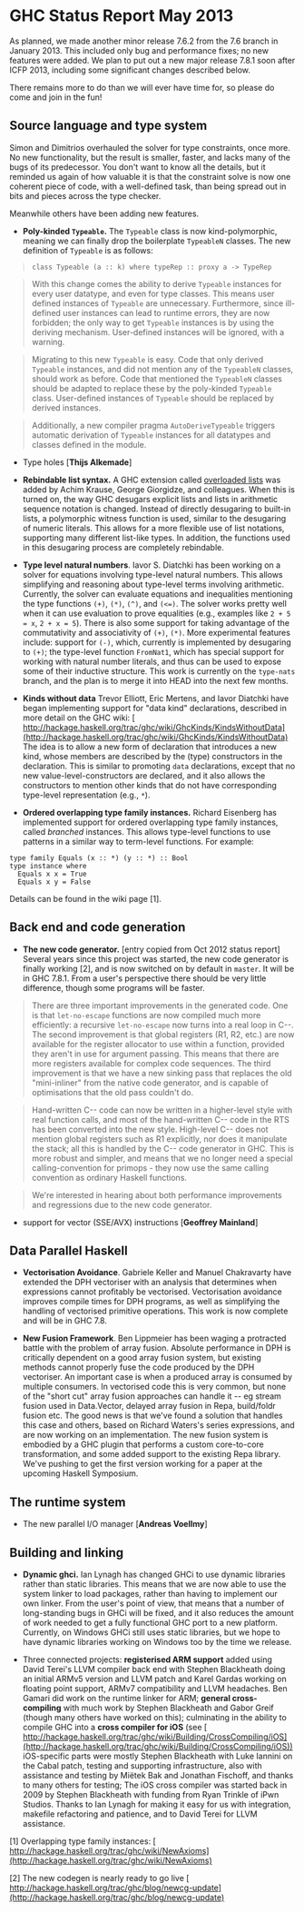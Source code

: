 # GHC Status Report May 2013



As planned, we made another minor release 7.6.2 from the 7.6 branch in January 2013. This included only bug and performance fixes; no new features were added.
We plan to put out a new major release 7.8.1 soon after ICFP 2013, including
some significant changes described below.



There remains more to do than we will ever have time for, so please do come and join in the fun!


## Source language and type system



Simon and Dimitrios overhauled the solver for type constraints,
once more.  No new functionality, but the result is smaller,
faster, and lacks many of the bugs of its predecessor.  You don't
want to know all the details, but it reminded us again of how
valuable it is that the constraint solve is now one coherent
piece of code, with a well-defined task, than being spread out in
bits and pieces across the type checker.



Meanwhile others have been adding new features.


- **Poly-kinded `Typeable`.**
  The `Typeable` class is now kind-polymorphic, meaning we can finally drop the boilerplate `TypeableN` classes.
  The new definition of `Typeable` is as follows:

>
>
> `class Typeable (a :: k) where typeRep :: proxy a -> TypeRep`
>
>

>
>
> With this change comes the ability to derive `Typeable` instances for every user datatype, and even for
> type classes. This means user defined instances of `Typeable` are unnecessary. Furthermore, since ill-defined
> user instances can lead to runtime errors, they are now forbidden; the only way to get `Typeable` instances
> is by using the deriving mechanism. User-defined instances will be ignored, with a warning.
>
>

>
>
> Migrating to this new `Typeable` is easy. Code that only derived `Typeable` instances, and did not mention
> any of the `TypeableN` classes, should work as before. Code that mentioned the `TypeableN` classes should be
> adapted to replace these by the poly-kinded `Typeable` class. User-defined instances of `Typeable` should be
> replaced by derived instances.
>
>

>
>
> Additionally, a new compiler pragma `AutoDeriveTypeable` triggers automatic derivation of `Typeable` instances
> for all datatypes and classes defined in the module.
>
>

- Type holes \[**Thijs Alkemade**\]

- **Rebindable list syntax.** A GHC extension called [overloaded lists](overloaded-lists) was added by Achim Krause, George Giorgidze, and colleagues. When this is turned on, the way GHC desugars explicit lists and lists in arithmetic sequence notation is changed. Instead of directly desugaring to built-in lists, a polymorphic witness function is used, similar to the desugaring of numeric literals. This allows for a more flexible use of list notations, supporting many different list-like types. In addition, the functions used in this desugaring process are completely rebindable.

- **Type level natural numbers**.  Iavor S. Diatchki has been working on a solver for equations involving type-level natural numbers.  This allows simplifying and reasoning about type-level terms involving
  arithmetic. Currently, the solver can evaluate equations and inequalities mentioning the type functions `(+)`, `(*)`, `(^)`, and `(<=)`.  The solver works pretty well when it can use evaluation to prove equalities (e.g., examples like `2 + 5 = x`, `2 + x = 5`).  There is also some support for taking advantage of the commutativity and associativity of `(+)`, `(*)`.   More experimental features include:  support for `(-)`, which, currently is implemented by desugaring to `(+)`;  the type-level function `FromNat1`, which has special support for working with natural number literals, and thus can be used to expose some of their inductive structure.  This work is currently on the `type-nats` branch, and the plan is to merge it into HEAD into the next few months.

- **Kinds without data** Trevor Elliott, Eric Mertens, and Iavor Diatchki have began implementing support for "data kind" declarations, described in more detail on the GHC wiki:    [
  http://hackage.haskell.org/trac/ghc/wiki/GhcKinds/KindsWithoutData](http://hackage.haskell.org/trac/ghc/wiki/GhcKinds/KindsWithoutData)   The idea is to allow a new form of declaration that introduces a new kind, whose members are described by the (type) constructors in the declaration.   This is similar to promoting `data` declarations, except that no new value-level-constructors are declared, and it also allows the constructors to mention other kinds that do not have corresponding type-level representation (e.g., `*`).

- **Ordered overlapping type family instances.** Richard Eisenberg has implemented support for ordered overlapping type family instances, called *branched* instances. This allows type-level functions to use patterns in a similar way to term-level functions. For example:

```wiki
type family Equals (x :: *) (y :: *) :: Bool
type instance where
  Equals x x = True
  Equals x y = False
```


Details can be found in the wiki page \[1\].


## Back end and code generation


- **The new code generator.** \[entry copied from Oct 2012 status report\] Several years since this project was started, the new code generator is finally working  \[2\], and is now switched on by default in `master`.  It will be in GHC 7.8.1.  From a user's perspective there should be very little difference, though some programs will be faster.

>
>
> There are three important improvements in the generated code.  One is that `let-no-escape` functions are now compiled much more efficiently: a recursive `let-no-escape` now turns into a real loop in C--.  The second improvement is that global registers (R1, R2, etc.) are now available for the register allocator to use within a function, provided they aren't in use for argument passing.  This means that there are more registers available for complex code sequences.  The third improvement is that we have a new sinking pass that replaces the old "mini-inliner" from the native code generator, and is capable of optimisations that the old pass couldn't do.
>
>

>
>
> Hand-written C-- code can now be written in a higher-level style with real function calls, and most of the hand-written C-- code in the RTS has been converted into the new style.  High-level C-- does not mention global registers such as R1 explicitly, nor does it manipulate the stack; all this is handled by the C-- code generator in GHC.  This is more robust and simpler, and means that we no longer need a special calling-convention for primops - they now use the same calling convention as ordinary Haskell functions.
>
>

>
>
> We're interested in hearing about both performance improvements and regressions due to the new code generator.
>
>

- support for vector (SSE/AVX) instructions \[**Geoffrey Mainland**\]

## Data Parallel Haskell


- **Vectorisation Avoidance**. Gabriele Keller and Manuel Chakravarty have extended the DPH vectoriser with an analysis that determines when expressions cannot profitably be vectorised. Vectorisation avoidance improves compile times for DPH programs, as well as simplifying the handling of vectorised primitive operations. This work is now complete and will be in GHC 7.8. 

- **New Fusion Framework**.  Ben Lippmeier has been waging a protracted battle with the problem of array fusion. Absolute performance in DPH is critically dependent on a good array fusion system, but existing methods cannot properly fuse the code produced by the DPH vectoriser. An important case is when a produced array is consumed by multiple consumers. In vectorised code this is very common, but none of the "short cut" array fusion approaches can handle it -- eg stream fusion used in Data.Vector, delayed array fusion in Repa, build/foldr fusion etc. The good news is that we've found a solution that handles this case and others, based on Richard Waters's series expressions, and are now working on an implementation. The new fusion system is embodied by a GHC plugin that performs a custom core-to-core transformation, and some added support to the existing Repa library. We've pushing to get the first version working for a paper at the upcoming Haskell Symposium.

## The runtime system


- The new parallel I/O manager \[**Andreas Voellmy**\]

## Building and linking


- **Dynamic ghci.** Ian Lynagh has changed GHCi to use dynamic libraries rather than static libraries. This means that we are now able to use the system linker to load packages, rather than having to implement our own linker. From the user's point of view, that means that a number of long-standing bugs in GHCi will be fixed, and it also reduces the amount of work needed to get a fully functional GHC port to a new platform. Currently, on Windows GHCi still uses static libraries, but we hope to have dynamic libraries working on Windows too by the time we release.

- Three connected projects: **registerised ARM support** added using David Terei's LLVM compiler back end with Stephen Blackheath doing an initial ARMv5 version and LLVM patch and Karel Gardas working on floating point support, ARMv7 compatibility and LLVM headaches. Ben Gamari did work on the runtime linker for ARM; **general cross-compiling** with much work by Stephen Blackheath and Gabor Greif (though many others have worked on this); culminating in the ability to compile GHC into a **cross compiler for iOS** (see [
  http://hackage.haskell.org/trac/ghc/wiki/Building/CrossCompiling/iOS](http://hackage.haskell.org/trac/ghc/wiki/Building/CrossCompiling/iOS)) iOS-specific parts were mostly Stephen Blackheath with Luke Iannini on the Cabal patch, testing and supporting infrastructure, also with assistance and testing by Miëtek Bak and Jonathan Fischoff, and thanks to many others for testing; The iOS cross compiler was started back in 2009 by Stephen Blackheath with funding from Ryan Trinkle of iPwn Studios. Thanks to Ian Lynagh for making it easy for us with integration, makefile refactoring and patience, and to David Terei for LLVM assistance.


\[1\] Overlapping type family instances:  [
http://hackage.haskell.org/trac/ghc/wiki/NewAxioms](http://hackage.haskell.org/trac/ghc/wiki/NewAxioms) 

\[2\] The new codegen is nearly ready to go live [
http://hackage.haskell.org/trac/ghc/blog/newcg-update](http://hackage.haskell.org/trac/ghc/blog/newcg-update) 


